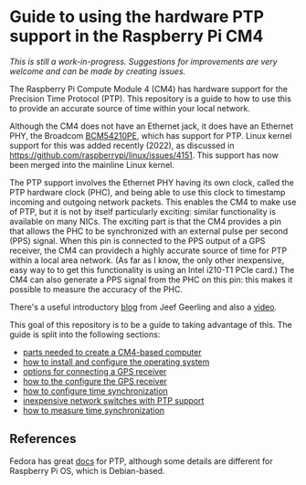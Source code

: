 # Guide to using the hardware PTP support in the Raspberry Pi CM4

*This is still a work-in-progress. Suggestions for improvements are very welcome and can be made by creating issues.*

The Raspberry Pi Compute Module 4 (CM4) has hardware support for the Precision Time Protocol (PTP). This repository is a guide to how to use this to provide an accurate source of time within your local network.

Although the CM4 does not have an Ethernet jack, it does have an Ethernet PHY, the Broadcom [BCM54210PE](https://www.broadcom.com/products/ethernet-connectivity/phy-and-poe/copper/gigabit/bcm54210), which has support for PTP. Linux kernel support for this was added recently (2022), as discussed in https://github.com/raspberrypi/linux/issues/4151. This support has now been merged into the mainline Linux kernel.

The PTP support involves the Ethernet PHY having its own clock, called the PTP hardware clock (PHC), and being able to use this clock to timestamp incoming and outgoing network packets. This enables the CM4 to make use of PTP, but it is not by itself particularly exciting: similar functionality is available on many NICs. The exciting part is that the CM4 provides a pin that allows the PHC to be synchronized with an external pulse per second (PPS) signal. When this pin is connected to the PPS output of a GPS receiver, the CM4 can providech a highly accurate source of time for PTP within a local area network. (As far as I know, the only other inexpensive, easy way to to get this functionality is using an Intel i210-T1 PCIe card.) The CM4 can also generate a PPS signal from the PHC on this pin: this makes it possible to measure the accuracy of the PHC.

There's a useful introductory [blog](https://www.jeffgeerling.com/blog/2022/ptp-and-ieee-1588-hardware-timestamping-on-raspberry-pi-cm4) from Jeef Geerling and also a [video](https://www.youtube.com/watch?v=RvnG-ywF6_s).

This goal of this repository is to be a guide to taking advantage of this. The guide is split into the following sections:

* [parts needed to create a CM4-based computer](cm4-computer.md)
* [how to install and configure the operating system](os.md)
* [options for connecting a GPS receiver](gps-hw.md)
* [how to  the configure the GPS receiver](gps-config.md)
* [how to configure time synchronization](time-config.md)
* [inexpensive network switches with PTP support](switches.md)
* [how to measure time synchronization](measure.md)

## References

Fedora has great [docs](https://docs.fedoraproject.org/en-US/fedora/latest/system-administrators-guide/servers/Configuring_PTP_Using_ptp4l/) for PTP, although some details are different for Raspberry Pi OS, which is Debian-based.


